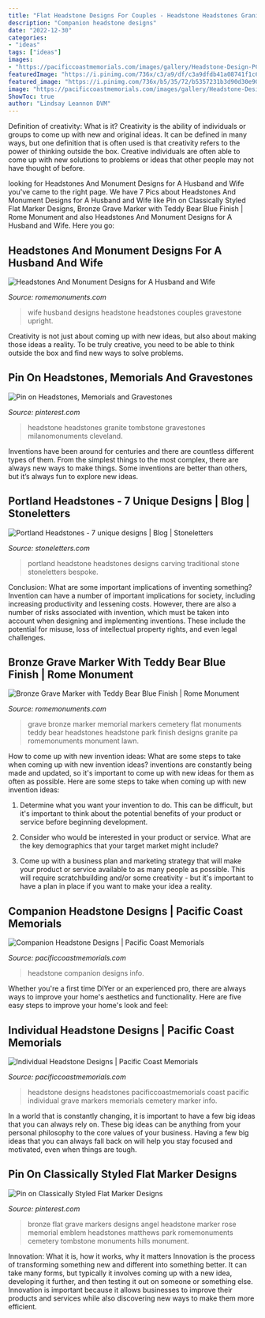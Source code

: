 ```yaml
---
title: "Flat Headstone Designs For Couples - Headstone Headstones Granite Tombstone Gravestones Milanomonuments Cleveland"
description: "Companion headstone designs"
date: "2022-12-30"
categories:
- "ideas"
tags: ["ideas"]
images:
- "https://pacificcoastmemorials.com/images/gallery/Headstone-Design-PCM-2102.jpg"
featuredImage: "https://i.pinimg.com/736x/c3/a9/df/c3a9dfdb41a08741f1c6d0f70e5043e2--rose-design-blue-pearl.jpg"
featured_image: "https://i.pinimg.com/736x/b5/35/72/b5357231b3d90d30e90d8f0234fa6985--memorial-park-emblem.jpg"
image: "https://pacificcoastmemorials.com/images/gallery/Headstone-Design-PCM-2102.jpg"
ShowToc: true
author: "Lindsay Leannon DVM"
---
```



Definition of creativity: What is it?
Creativity is the ability of individuals or groups to come up with new and original ideas. It can be defined in many ways, but one definition that is often used is that creativity refers to the power of thinking outside the box. Creative individuals are often able to come up with new solutions to problems or ideas that other people may not have thought of before.

	

		
looking for Headstones And Monument Designs for A Husband and Wife you've came to the right page. We have 7 Pics about Headstones And Monument Designs for A Husband and Wife like Pin on Classically Styled Flat Marker Designs, Bronze Grave Marker with Teddy Bear Blue Finish | Rome Monument and also Headstones And Monument Designs for A Husband and Wife. Here you go:
		
    
## Headstones And Monument Designs For A Husband And Wife

<img loading=lazy src="https://www.romemonuments.com/sites/default/files/headstones-for-couples-2.jpg" onerror="this.onerror=null;this.src='https://tse3.mm.bing.net/th?id=OIP.ixI81MpdSPMngJtLfofjcQHaFj&amp;pid=15.1';" alt="Headstones And Monument Designs for A Husband and Wife">

_Source: romemonuments.com_

>wife husband designs headstone headstones couples gravestone upright. 

	

Creativity is not just about coming up with new ideas, but also about making those ideas a reality. To be truly creative, you need to be able to think outside the box and find new ways to solve problems.

    
## Pin On Headstones, Memorials And Gravestones

<img loading=lazy src="https://i.pinimg.com/736x/c3/a9/df/c3a9dfdb41a08741f1c6d0f70e5043e2--rose-design-blue-pearl.jpg" onerror="this.onerror=null;this.src='https://tse1.mm.bing.net/th?id=OIP.fb78XDjDLZxv7kG-puuU7AAAAA&amp;pid=15.1';" alt="Pin on Headstones, Memorials and Gravestones">

_Source: pinterest.com_

>headstone headstones granite tombstone gravestones milanomonuments cleveland. 

	

Inventions have been around for centuries and there are countless different types of them. From the simplest things to the most complex, there are always new ways to make things. Some inventions are better than others, but it’s always fun to explore new ideas.

    
## Portland Headstones - 7 Unique Designs | Blog | Stoneletters

<img loading=lazy src="https://stoneletters.com/images/blog/portland_headstone.JPG" onerror="this.onerror=null;this.src='https://tse2.mm.bing.net/th?id=OIP.suUEqRjrIxu6rKzzMFvwWQHaLI&amp;pid=15.1';" alt="Portland Headstones - 7 unique designs | Blog | Stoneletters">

_Source: stoneletters.com_

>portland headstone headstones designs carving traditional stone stoneletters bespoke. 

	

Conclusion: What are some important implications of inventing something?
Invention can have a number of important implications for society, including increasing productivity and lessening costs. However, there are also a number of risks associated with invention, which must be taken into account when designing and implementing inventions. These include the potential for misuse, loss of intellectual property rights, and even legal challenges.

    
## Bronze Grave Marker With Teddy Bear Blue Finish | Rome Monument

<img loading=lazy src="https://www.romemonuments.com/sites/default/files/10454.gif" onerror="this.onerror=null;this.src='https://tse2.mm.bing.net/th?id=OIP.cRknCqGx3FNpzuakqq97uwHaFh&amp;pid=15.1';" alt="Bronze Grave Marker with Teddy Bear Blue Finish | Rome Monument">

_Source: romemonuments.com_

>grave bronze marker memorial markers cemetery flat monuments teddy bear headstones headstone park finish designs granite pa romemonuments monument lawn. 

	

How to come up with new invention ideas: What are some steps to take when coming up with new invention ideas?
inventions are constantly being made and updated, so it's important to come up with new ideas for them as often as possible. Here are some steps to take when coming up with new invention ideas:
1. Determine what you want your invention to do. This can be difficult, but it's important to think about the potential benefits of your product or service before beginning development.

2. Consider who would be interested in your product or service. What are the key demographics that your target market might include?

3. Come up with a business plan and marketing strategy that will make your product or service available to as many people as possible. This will require scratchbuilding and/or some creativity - but it's important to have a plan in place if you want to make your idea a reality.


    
## Companion Headstone Designs | Pacific Coast Memorials

<img loading=lazy src="https://pacificcoastmemorials.com/images/gallery/Headstone-Design-PCM-2102.jpg" onerror="this.onerror=null;this.src='https://tse2.mm.bing.net/th?id=OIP.dO1pjVbKtyq2FPKmEEmUNAHaEO&amp;pid=15.1';" alt="Companion Headstone Designs | Pacific Coast Memorials">

_Source: pacificcoastmemorials.com_

>headstone companion designs info. 

	

Whether you're a first time DIYer or an experienced pro, there are always ways to improve your home's aesthetics and functionality. Here are five easy steps to improve your home's look and feel: 

    
## Individual Headstone Designs | Pacific Coast Memorials

<img loading=lazy src="https://pacificcoastmemorials.com/images/gallery/Headstone-Design-PCM-1368.jpg" onerror="this.onerror=null;this.src='https://tse1.mm.bing.net/th?id=OIP.08HiDxJjt7eCiAPqOnf0JwHaEO&amp;pid=15.1';" alt="Individual Headstone Designs | Pacific Coast Memorials">

_Source: pacificcoastmemorials.com_

>headstone designs headstones pacificcoastmemorials coast pacific individual grave markers memorials cemetery marker info. 

	

In a world that is constantly changing, it is important to have a few big ideas that you can always rely on. These big ideas can be anything from your personal philosophy to the core values of your business. Having a few big ideas that you can always fall back on will help you stay focused and motivated, even when things are tough.

    
## Pin On Classically Styled Flat Marker Designs

<img loading=lazy src="https://i.pinimg.com/736x/b5/35/72/b5357231b3d90d30e90d8f0234fa6985--memorial-park-emblem.jpg" onerror="this.onerror=null;this.src='https://tse2.mm.bing.net/th?id=OIP.th5p3KxWDPpl3dBWmbR9ZwHaFh&amp;pid=15.1';" alt="Pin on Classically Styled Flat Marker Designs">

_Source: pinterest.com_

>bronze flat grave markers designs angel headstone marker rose memorial emblem headstones matthews park romemonuments cemetery tombstone monuments hills monument. 

	

Innovation: What it is, how it works, why it matters
Innovation is the process of transforming something new and different into something better. It can take many forms, but typically it involves coming up with a new idea, developing it further, and then testing it out on someone or something else. Innovation is important because it allows businesses to improve their products and services while also discovering new ways to make them more efficient.

